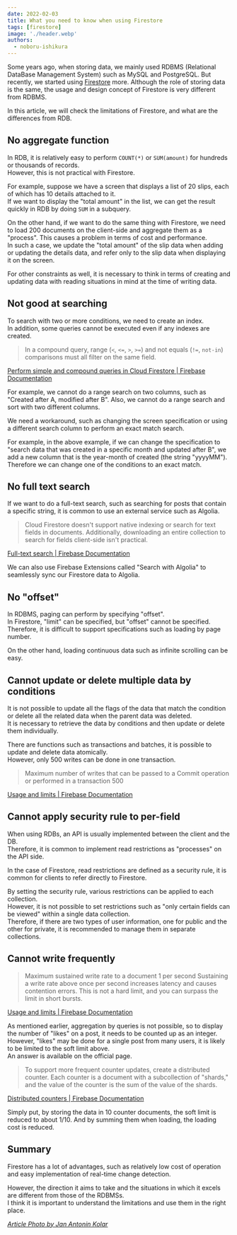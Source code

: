 ```yaml
---
date: 2022-02-03
title: What you need to know when using Firestore
tags: [firestore]
image: './header.webp'
authors:
  - noboru-ishikura
---
```


Some years ago, when storing data, we mainly used RDBMS (Relational DataBase Management System) such as MySQL and PostgreSQL. But recently, we started using [Firestore](https://firebase.google.com/products/firestore) more. Although the role of storing data is the same, the usage and design concept of Firestore is very different from RDBMS.

In this article, we will check the limitations of Firestore, and what are the differences from RDB.

## No aggregate function

In RDB, it is relatively easy to perform `COUNT(*)` or `SUM(amount)` for hundreds or thousands of records.  
However, this is not practical with Firestore.

For example, suppose we have a screen that displays a list of 20 slips, each of which has 10 details attached to it.  
If we want to display the "total amount" in the list, we can get the result quickly in RDB by doing `SUM` in a subquery.

On the other hand, if we want to do the same thing with Firestore, we need to load 200 documents on the client-side and aggregate them as a "process". This causes a problem in terms of cost and performance.  
In such a case, we update the "total amount" of the slip data when adding or updating the details data, and refer only to the slip data when displaying it on the screen.

For other constraints as well, it is necessary to think in terms of creating and updating data with reading situations in mind at the time of writing data.

## Not good at searching

To search with two or more conditions, we need to create an index.  
In addition, some queries cannot be executed even if any indexes are created.

> In a compound query, range (`<`, `<=`, `>`, `>=`) and not equals (`!=`, `not-in`) comparisons must all filter on the same field.

[Perform simple and compound queries in Cloud Firestore | Firebase Documentation](https://firebase.google.cn/docs/firestore/query-data/queries?hl=en)

For example, we cannot do a range search on two columns, such as "Created after A, modified after B". Also, we cannot do a range search and sort with two different columns.

We need a workaround, such as changing the screen specification or using a different search column to perform an exact match search.  

For example, in the above example, if we can change the specification to "search data that was created in a specific month and updated after B", we add a new column that is the year-month of created (the string "yyyyMM"). Therefore we can change one of the conditions to an exact match.

## No full text search

If we want to do a full-text search, such as searching for posts that contain a specific string, it is common to use an external service such as Algolia.

> Cloud Firestore doesn't support native indexing or search for text fields in documents.
> Additionally, downloading an entire collection to search for fields client-side isn't practical.

[Full-text search | Firebase Documentation](https://firebase.google.cn/docs/firestore/solutions/search?hl=en)

We can also use Firebase Extensions called "Search with Algolia" to seamlessly sync our Firestore data to Algolia.

## No "offset"

In RDBMS, paging can perform by specifying "offset".  
In Firestore, "limit" can be specified, but "offset" cannot be specified.  
Therefore, it is difficult to support specifications such as loading by page number.

On the other hand, loading continuous data such as infinite scrolling can be easy.

## Cannot update or delete multiple data by conditions

It is not possible to update all the flags of the data that match the condition or delete all the related data when the parent data was deleted.  
It is necessary to retrieve the data by conditions and then update or delete them individually.

There are functions such as transactions and batches, it is possible to update and delete data atomically.  
However, only 500 writes can be done in one transaction.

> Maximum number of writes that can be passed to a Commit operation or performed in a transaction 500

[Usage and limits | Firebase Documentation](https://firebase.google.com/docs/firestore/quotas?hl=en#writes_and_transactions)

## Cannot apply security rule to per-field

When using RDBs, an API is usually implemented between the client and the DB.  
Therefore, it is common to implement read restrictions as "processes" on the API side.

In the case of Firestore, read restrictions are defined as a security rule, it is common for clients to refer directly to Firestore.

By setting the security rule, various restrictions can be applied to each collection.  
However, it is not possible to set restrictions such as "only certain fields can be viewed" within a single data collection.  
Therefore, if there are two types of user information, one for public and the other for private, it is recommended to manage them in separate collections.

## Cannot write frequently

> Maximum sustained write rate to a document 1 per second
> Sustaining a write rate above once per second increases latency and causes contention errors. This is not a hard limit, and you can surpass the limit in short bursts.

[Usage and limits | Firebase Documentation](https://firebase.google.com/docs/firestore/quotas?hl=en#soft_limits)

As mentioned earlier, aggregation by queries is not possible, so to display the number of "likes" on a post, it needs to be counted up as an integer.  
However, "likes" may be done for a single post from many users, it is likely to be limited to the soft limit above.  
An answer is available on the official page.

> To support more frequent counter updates, create a distributed counter.
> Each counter is a document with a subcollection of "shards," and the value of the counter is the sum of the value of the shards.

[Distributed counters | Firebase Documentation](https://firebase.google.com/docs/firestore/solutions/counters?hl=en)

Simply put, by storing the data in 10 counter documents, the soft limit is reduced to about 1/10. And by summing them when loading, the loading cost is reduced.

## Summary

Firestore has a lot of advantages, such as relatively low cost of operation and easy implementation of real-time change detection.

However, the direction it aims to take and the situations in which it excels are different from those of the RDBMSs.  
I think it is important to understand the limitations and use them in the right place.

_[Article Photo by Jan Antonin Kolar](https://unsplash.com/photos/lRoX0shwjUQ)_
